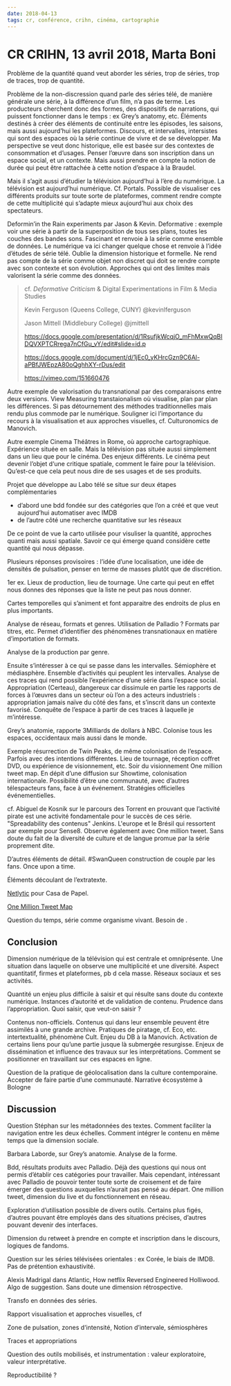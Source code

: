 ```yaml
---
date: 2018-04-13
tags: cr, conférence, crihn, cinéma, cartographie
---
```


# CR CRIHN, 13 avril 2018, Marta Boni

Problème de la quantité quand veut aborder les séries, trop de séries, trop de traces, trop de quantité.

Problème de la non-discression quand parle des séries télé, de manière générale une série, à la différence d’un film, n’a pas de terme. Les producteurs cherchent donc des formes, des dispositifs de narrations, qui puissent fonctionner dans le temps : ex Grey’s anatomy, etc. Éléments destinés à créer des éléments de continuité entre les épisodes, les saisons, mais aussi aujourd’hui les plateformes. Discours, et intervalles, intersistes qui sont des espaces où la série continue de vivre et de se développer. Ma perspective se veut donc historique, elle est basée sur des contextes de consommation et d’usages. Penser l’œuvre dans son inscription dans un espace social, et un contexte. Mais aussi prendre en compte la notion de durée qui peut être rattachée à cette notion d’espace à la Braudel.

Mais il s’agit aussi d’étudier la télévision aujourd’hui à l’ère du numérique. La télévision est aujourd’hui numérique. Cf. Portals. Possible de visualiser ces différents produits sur toute sorte de plateformes, comment rendre compte de cette multiplicité qui s’adapte mieux aujourd’hui aux choix des spectateurs.

Deformin’in the Rain experiments par Jason & Kevin. Deformative : exemple voir une série à partir de la superposition de tous ses plans, toutes les couches des bandes sons. Fascinant et renvoie à la série comme ensemble de données. Le numérique va ici changer quelque chose et renvoie à l’idée d’études de série télé. Oublie la dimension historique et formelle. Ne rend pas compte de la série comme objet non discret qui doit se rendre compte avec son contexte et son évolution. Approches qui ont des limites mais valorisent la série comme des données.

> cf. *Deformative Criticism* & Digital Experimentations in Film & Media Studies
>
> Kevin Ferguson (Queens College, CUNY) @kevinlferguson
>
> Jason Mittell (Middlebury College) @jmittell
>
> https://docs.google.com/presentation/d/1RsufjkWcqjO_mFhMxwQqBIDQVXPTCRrega7nCfGu_vY/edit#slide=id.p
>
> https://docs.google.com/document/d/1jEc0_yKHrcGzn9C6Al-aPBfJWEpzA80oQghhXY-rDus/edit
>
> https://vimeo.com/151660476

Autre exemple de valorisation du transnational par des comparaisons entre deux versions. View Measuring transtaionalism où visualise, plan par plan les différences. Si pas détournement des méthodes traditionnelles mais rendu plus commode par le numérique. Souligner ici l’importance du recours à la visualisation et aux approches visuelles, cf. Culturonomics de Manovich.

Autre exemple Cinema Théâtres in Rome, où approche cartographique. Expérience située en salle. Mais la télévision pas située aussi simplement dans un lieu que pour le cinéma. Des enjeux différents. Le cinéma peut devenir l’objet d‘une critique spatiale, comment le faire pour la télévision. Qu’est-ce que cela peut nous dire de ses usages et de ses produits.

Projet que développe au Labo télé se situe sur deux étapes complémentaries

- d’abord une bdd fondée sur des catégories que l’on a créé et que veut aujourd’hui automatiser avec IMDB 
- de l’autre côté une recherche quantitative sur les réseaux

De ce point de vue la carto utilisée pour visuliser la quantité, approches quanti mais aussi spatiale. Savoir ce qui émerge quand considère cette quantité qui nous dépasse.

Plusieurs réponses provisoires : l’idée d’une localisation, une idée de densités de pulsation, penser en terme de masses plutôt que de discrétion.

1er ex. Lieux de production, lieu de tournage. Une carte qui peut en effet nous donnes des réponses que la liste ne peut pas nous donner.

Cartes temporelles qui s’animent et font apparaitre des endroits de plus en plus importants.

Analyse de réseau, formats et genres. Utilisation de Palladio ? Formats par titres, etc. Permet d’identifier des phénomènes transnationaux en matière d’importation de formats. 

Analyse de la production par genre. 

Ensuite s’intéresser à ce qui se passe dans les intervalles. Sémiophère et médiasphère. Ensemble d’activités qui peuplent les intervalles. Analyse de ces traces qui rend possible l’expérience d’une série dans l’espace social. Appropriation (Certeau), dangereux car dissimule en partie les rapports de forces à l’œuvres dans un secteur où l’on a des acteurs industriels : appropriation jamais naïve du côté des fans, et s’inscrit dans un contexte favorisé. Conquête de l’espace à partir de ces traces à laquelle je m’intéresse.

Grey’s anatomie, rapporte 3Milliards de dollars à NBC. Colonise tous les espaces, occidentaux mais aussi dans le monde.

Exemple résurrection de Twin Peaks, de même colonisation de l’espace. Parfois avec des intentions différentes. Lieu de tournage, réception coffret DVD, ou expérience de visionnement, etc. Soir du visionnement One million tweet map. En dépit d’une diffusion sur Showtime, colonisation internationale. Possibilité d’être une communauté, avec d’autres télespacteurs fans, face à un événement. Stratégies officielles événementielles.

cf. Abiguel de Kosnik sur le parcours des Torrent en prouvant que l’activité pirate est une activité fondamentale pour le succès de ces série. "Spreadability des contenus" Jenkins. L'europe et le Brésil qui ressortent par exemple pour Sense8. Observe également avec One million tweet. Sans doute du fait de la diversité de culture et de langue promue par la série proprement dite.

D’autres éléments de détail. #SwanQueen construction de couple par les fans. Once upon a time.

Éléments découlant de l’extratexte.

[Netlytic](https://netlytic.org) pour Casa de Papel.

[One Million Tweet Map](https://onemilliontweetmap.com)

Question du temps, série comme organisme vivant. Besoin de .

## Conclusion

Dimension numérique de la télévision qui est centrale et omniprésente. Une situation dans laquelle on observe une multiplicité et une diversité. Aspect quantitatif, firmes et plateformes, pb d cela masse. Réseaux sociaux et ses activités. 

Quantité un enjeu plus difficile à saisir et qui résulte sans doute du contexte numérique. Instances d’autorité et de validation de contenu. Prudence dans l’appropriation. Quoi saisir, que veut-on saisir ?  

Contenus non-officiels. Contenus qui dans leur ensemble peuvent être assimilés à une grande archive. Pratiques de piratage, cf. Eco, etc. intertextualité, phénomène Cult. Enjeu du DB à la Manovich. Activation de certains liens pour qu’une partie jusque là submergée resurgisse. Enjeux de dissémination et influence des travaux sur les interprétations. Comment se positionner en travaillant sur ces espaces en ligne.

Question de la pratique de géolocalisation dans la culture contemporaine. Accepter de faire partie d’une communauté. Narrative écosystème à Bologne

## Discussion

Question Stéphan sur les métadonnées des textes. Comment faciliter la navigation entre les deux échelles. Comment intégrer le contenu en même temps que la dimension sociale.

Barbara Laborde, sur Grey’s anatomie. Analyse de la forme.

Bdd, résultats produits avec Palladio. Déjà des questions qui nous ont permis d’établir ces catégories pour travailler. Mais cependant, intéressant avec Palladio de pouvoir tenter toute sorte de croisement et de faire émerger des questions auxquelles n’aurait pas pensé au départ. One million tweet, dimension du live et du fonctionnement en réseau.

Exploration d’utilisation possible de divers outils. Certains plus figés, d’autres pouvant être employés dans des situations précises, d’autres pouvant devenir des interfaces.

Dimension du retweet à prendre en compte et inscription dans le discours, logiques de fandoms.

Question sur les séries télévisées orientales : ex Corée, le biais de IMDB. Pas de prétention exhaustivité.

Alexis Madrigal dans Atlantic, How netflix Reversed Engineered Holliwood. Algo de suggestion. Sans doute une dimension rétrospective.









Transfo en données des séries.

Rapport visualisation et approches visuelles, cf

Zone de pulsation, zones d‘intensité, Notion d’intervale, sémiosphères

Traces et appropriations

Question des outils mobilisés, et instrumentation : valeur exploratoire, valeur interprétative.

Reproductibilité ?